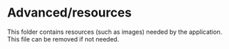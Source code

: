 # Advanced/resources

This folder contains resources (such as images) needed by the application. This file can
be removed if not needed.
